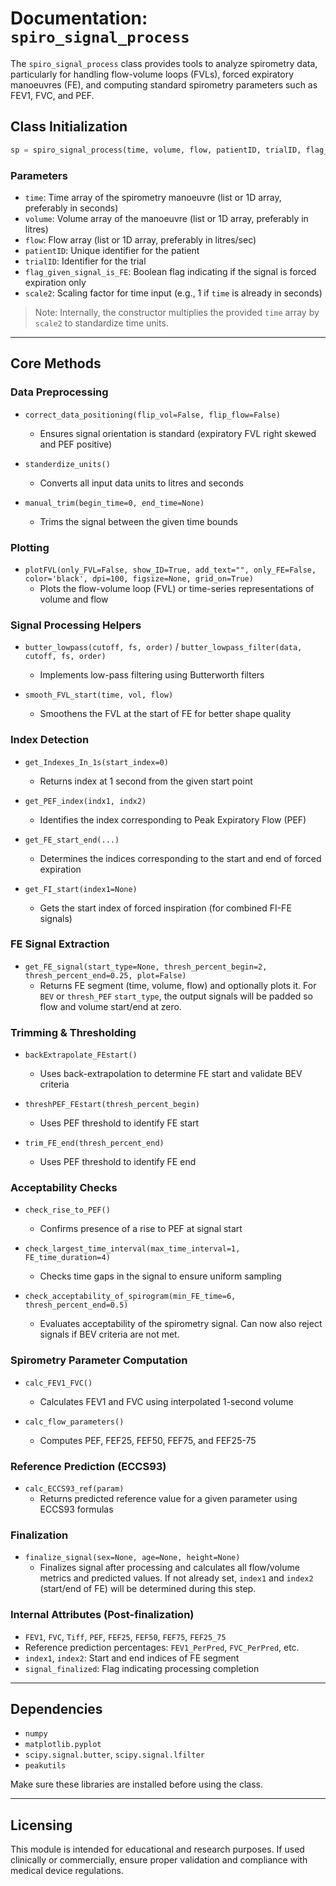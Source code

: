 # Documentation: `spiro_signal_process`

The `spiro_signal_process` class provides tools to analyze spirometry data, particularly for handling flow-volume loops (FVLs), forced expiratory manoeuvres (FE), and computing standard spirometry parameters such as FEV1, FVC, and PEF.

## Class Initialization

```python
sp = spiro_signal_process(time, volume, flow, patientID, trialID, flag_given_signal_is_FE, scale2)
```

### Parameters

* `time`: Time array of the spirometry manoeuvre (list or 1D array, preferably in seconds)
* `volume`: Volume array of the manoeuvre (list or 1D array, preferably in litres)
* `flow`: Flow array (list or 1D array, preferably in litres/sec)
* `patientID`: Unique identifier for the patient
* `trialID`: Identifier for the trial
* `flag_given_signal_is_FE`: Boolean flag indicating if the signal is forced expiration only
* `scale2`: Scaling factor for time input (e.g., 1 if `time` is already in seconds)

> Note: Internally, the constructor multiplies the provided `time` array by `scale2` to standardize time units.

---

## Core Methods

### Data Preprocessing

* `correct_data_positioning(flip_vol=False, flip_flow=False)`
  * Ensures signal orientation is standard (expiratory FVL right skewed and PEF positive)

* `standerdize_units()`
  * Converts all input data units to litres and seconds

* `manual_trim(begin_time=0, end_time=None)`
  * Trims the signal between the given time bounds

### Plotting

* `plotFVL(only_FVL=False, show_ID=True, add_text="", only_FE=False, color='black', dpi=100, figsize=None, grid_on=True)`
  * Plots the flow-volume loop (FVL) or time-series representations of volume and flow

### Signal Processing Helpers

* `butter_lowpass(cutoff, fs, order)` / `butter_lowpass_filter(data, cutoff, fs, order)`
  * Implements low-pass filtering using Butterworth filters

* `smooth_FVL_start(time, vol, flow)`
  * Smoothens the FVL at the start of FE for better shape quality

### Index Detection

* `get_Indexes_In_1s(start_index=0)`
  * Returns index at 1 second from the given start point

* `get_PEF_index(indx1, indx2)`
  * Identifies the index corresponding to Peak Expiratory Flow (PEF)

* `get_FE_start_end(...)`
  * Determines the indices corresponding to the start and end of forced expiration

* `get_FI_start(index1=None)`
  * Gets the start index of forced inspiration (for combined FI-FE signals)

### FE Signal Extraction

* `get_FE_signal(start_type=None, thresh_percent_begin=2, thresh_percent_end=0.25, plot=False)`
  * Returns FE segment (time, volume, flow) and optionally plots it. For `BEV` or `thresh_PEF` `start_type`, the output signals will be padded so flow and volume start/end at zero.

### Trimming & Thresholding

* `backExtrapolate_FEstart()`
  * Uses back-extrapolation to determine FE start and validate BEV criteria

* `threshPEF_FEstart(thresh_percent_begin)`
  * Uses PEF threshold to identify FE start

* `trim_FE_end(thresh_percent_end)`
  * Uses PEF threshold to identify FE end

### Acceptability Checks

* `check_rise_to_PEF()`
  * Confirms presence of a rise to PEF at signal start

* `check_largest_time_interval(max_time_interval=1, FE_time_duration=4)`
  * Checks time gaps in the signal to ensure uniform sampling

* `check_acceptability_of_spirogram(min_FE_time=6, thresh_percent_end=0.5)`
  * Evaluates acceptability of the spirometry signal. Can now also reject signals if BEV criteria are not met.

### Spirometry Parameter Computation

* `calc_FEV1_FVC()`
  * Calculates FEV1 and FVC using interpolated 1-second volume

* `calc_flow_parameters()`
  * Computes PEF, FEF25, FEF50, FEF75, and FEF25-75

### Reference Prediction (ECCS93)

* `calc_ECCS93_ref(param)`
  * Returns predicted reference value for a given parameter using ECCS93 formulas

### Finalization

* `finalize_signal(sex=None, age=None, height=None)`
  * Finalizes signal after processing and calculates all flow/volume metrics and predicted values. If not already set, `index1` and `index2` (start/end of FE) will be determined during this step.

### Internal Attributes (Post-finalization)

* `FEV1`, `FVC`, `Tiff`, `PEF`, `FEF25`, `FEF50`, `FEF75`, `FEF25_75`
* Reference prediction percentages: `FEV1_PerPred`, `FVC_PerPred`, etc.
* `index1`, `index2`: Start and end indices of FE segment
* `signal_finalized`: Flag indicating processing completion

---

## Dependencies

* `numpy`
* `matplotlib.pyplot`
* `scipy.signal.butter`, `scipy.signal.lfilter`
* `peakutils`

Make sure these libraries are installed before using the class.

---

## Licensing

This module is intended for educational and research purposes. If used clinically or commercially, ensure proper validation and compliance with medical device regulations.
